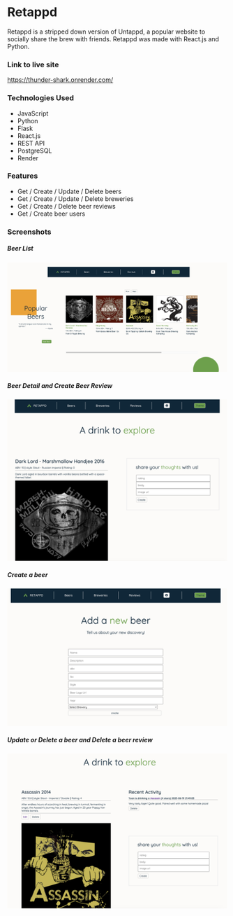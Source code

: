 # Retappd

Retappd is a stripped down version of Untappd, a popular website to socially share the brew with friends. Retappd was made with React.js and Python.

### Link to live site

https://thunder-shark.onrender.com/

### Technologies Used

- JavaScript
- Python
- Flask
- React.js
- REST API
- PostgreSQL
- Render

### Features

- Get / Create / Update / Delete beers
- Get / Create / Update / Delete breweries
- Get / Create / Delete beer reviews
- Get / Create beer users

### Screenshots

##### Beer List

![beer_list]

##### Beer Detail and Create Beer Review

![beer_detail]

##### Create a beer

![create_a_beer]

##### Update or Delete a beer and Delete a beer review

![update_delete_a_beer]

[beer_list]: ./beer_list.jpg
[beer_detail]: ./beer_detail.jpg
[create_a_beer]: ./create_a_beer.jpg
[update_delete_a_beer]: ./update_delete_a_beer.jpg
